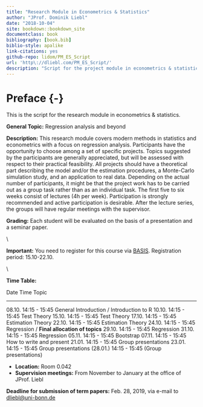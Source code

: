 ```yaml
--- 
title: "Research Module in Econometrics & Statistics"
author: "JProf. Dominik Liebl"
date: "2018-10-04"
site: bookdown::bookdown_site
documentclass: book
bibliography: [book.bib]
biblio-style: apalike
link-citations: yes
github-repo: lidom/PM_ES_Script
url: 'http\://dliebl.com/PM_ES_Script/'
description: "Script for the project module in econometrics & statistics."
---
```


# Preface {-}


This is the script for the research module in econometrics & statistics.


**General Topic:**
Regression analysis and beyond 
  
**Description:** 
This research module covers modern methods in statistics and econometrics with a focus on regression analysis. Participants have the opportunity to choose among a set of specific projects. Topics suggested by the participants are generally appreciated, but will be assessed with respect to their practical feasibility. All projects should have a theoretical part describing the model and/or the estimation procedures, a Monte-Carlo simulation study, and an application to real data. Depending on the actual number of participants, it might be that the project work has to be carried out as a group task rather than as an individual task. The first five to six weeks consist of lectures (4h per week). Participation is strongly recommended and active participation is desirable. After the lecture series, the groups will have regular meetings with the supervisor. 

**Grading:**
Each student will be evaluated on the basis of a presentation and a seminar paper. 


\

**Important:** You need to register for this course via [BASIS](https://basis.uni-bonn.de/). Registration period: 15.10-22.10.  


\


**Time Table:**

Date        Time               Topic
----------  -----------------  ---------------------------------
08.10.      14:15 - 15:45      General Introduction / Introduction to R
10.10.      14:15 - 15:45      Test Theory
15.10.      14:15 - 15:45      Test Theory
17.10.      14:15 - 15:45      Estimation Theory
22.10.      14:15 - 15:45      Estimation Theory
24.10.      14:15 - 15:45      Regression / **Final allocation of topics**
29.10.      14:15 - 15:45      Regression
31.10.      14:15 - 15:45      Regression
05.11.      14:15 - 15:45      Bootstrap
07.11.      14:15 - 15:45      How to write and present
21.01.      14:15 - 15:45      Group presentations
23.01.      14:15 - 15:45      Group presentations
(28.01.)    14:15 - 15:45      (Group presentations)


- **Location:** Room 0.042
- **Supervision meetings:** From November to January at the office of JProf. Liebl


**Deadline for submission of term papers:** Feb. 28, 2019, via e-mail to [dliebl@uni-bonn.de](mailto:dliebl@uni-bonn.de)




